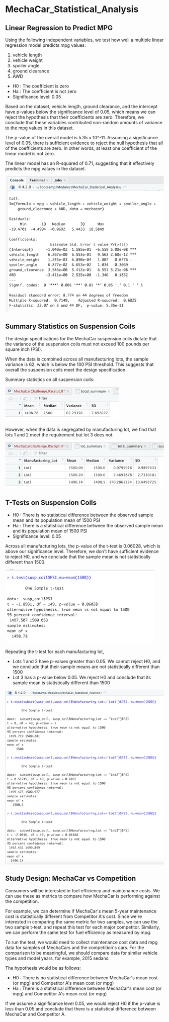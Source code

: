 # MechaCar_Statistical_Analysis

## Linear Regression to Predict MPG

Using the following independent variables, we test how well a multiple linear regression model predicts mpg values:
1. vehicle length
2. vehicle weight
3. spoiler angle
4. ground clearance
5. AWD 

- H0 : The coefficient is zero
- Ha : The coefficient is not zero
- Significance level: 0.05

Based on the dataset, vehicle length, ground clearance, and the intercept have p-values below the significance level of 0.05, which means we can reject the hypothesis that their coefficients are zero. Therefore, we conclude that these variables contributed non-random amounts of variance to the mpg values in this dataset. 

The p-value of the overall model is 5.35 x 10^-11. Assuming a significance level of 0.05, there is sufficient evidence to reject the null hypothesis that all of the coefficients are zero. In other words, at least one coefficient of the linear model is not zero.

The linear model has an R-squared of 0.71, suggesting that it effectively predicts the mpg values in the dataset.

![regression_model](regression_model.png)


## Summary Statistics on Suspension Coils

The design specifications for the MechaCar suspension coils dictate that the variance of the suspension coils must not exceed 100 pounds per square inch (PSI). 

When the data is combined across all manufacturing lots, the sample variance is 62, which is below the 100 PSI threshold. This suggests that overall the suspension coils meet the design specification.

Summary statistics on all suspension coils:

![total_summary](total_summary.png)


However, when the data is segregated by manufacturing lot, we find that lots 1 and 2 meet the requirement but lot 3 does not.

![lot_summary](lot_summary.png)



## T-Tests on Suspension Coils

- H0 : There is no statistical difference between the observed sample mean and its population mean of 1500 PSI
- Ha : There is a statistical difference between the observed sample mean and its population mean of 1500 PSI
- Significance level: 0.05

Across all manufacturing lots, the p-value of the t-test is 0.06028, which is above our significance level. Therefore, we don't have sufficient evidence to reject H0, and we conclude that the sample mean is not statistically different than 1500.

![t_test_total](t_test_total.png)

Repeating the t-test for each manufacturing lot,
- Lots 1 and 2 have p-values greater than 0.05. We cannot reject H0, and we conclude that their sample means are not statistically different than 1500
- Lot 3 has a p-value below 0.05. We reject H0 and conclude that its sample mean is statistically different than 1500

![t_test_lots](t_test_lots.png)


## Study Design: MechaCar vs Competition

Consumers will be interested in fuel efficiency and maintenance costs. We can use these as metrics to compare how MechaCar is performing against the competition.

For example, we can determine if MechaCar's mean 5-year maintenance cost is statistically different from Competitor A's cost. Since we're interested in comparing the same metric for two samples, we can use the two sample t-test, and repeat this test for each major competitor. Similarly, we can perform the same test for fuel efficiency as measured by mpg.

To run the test, we would need to collect maintenance cost data and mpg data for samples of MechaCars and the competition's cars. For the comparison to be meaningful, we should compare data for similar vehicle types and model years, for example, 2015 sedans.

The hypothesis would be as follows:
- H0 : There is no statistical difference between MechaCar's mean cost (or mpg) and Competitor A's mean cost (or mpg)
- Ha : There is a statistical difference between MechaCar's mean cost (or mpg) and Competitor A's mean cost (or mpg)

If we assume a significance level 0.05, we would reject H0 if the p-value is less than 0.05 and conclude that there is a statistical difference between MechaCar and Competitor A.

